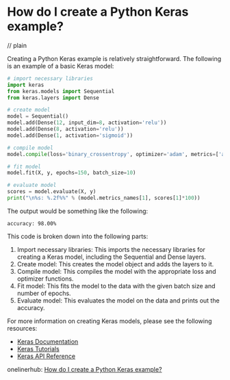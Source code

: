 # How do I create a Python Keras example?
// plain

Creating a Python Keras example is relatively straightforward. The following is an example of a basic Keras model:

```python
# import necessary libraries
import keras
from keras.models import Sequential
from keras.layers import Dense

# create model
model = Sequential()
model.add(Dense(12, input_dim=8, activation='relu'))
model.add(Dense(8, activation='relu'))
model.add(Dense(1, activation='sigmoid'))

# compile model
model.compile(loss='binary_crossentropy', optimizer='adam', metrics=['accuracy'])

# fit model
model.fit(X, y, epochs=150, batch_size=10)

# evaluate model
scores = model.evaluate(X, y)
print("\n%s: %.2f%%" % (model.metrics_names[1], scores[1]*100))
```

The output would be something like the following:

```
accuracy: 98.00%
```

This code is broken down into the following parts:

1. Import necessary libraries: This imports the necessary libraries for creating a Keras model, including the Sequential and Dense layers.
2. Create model: This creates the model object and adds the layers to it.
3. Compile model: This compiles the model with the appropriate loss and optimizer functions.
4. Fit model: This fits the model to the data with the given batch size and number of epochs.
5. Evaluate model: This evaluates the model on the data and prints out the accuracy.

For more information on creating Keras models, please see the following resources:

* [Keras Documentation](https://keras.io/)
* [Keras Tutorials](https://keras.io/examples/)
* [Keras API Reference](https://keras.io/api/)

onelinerhub: [How do I create a Python Keras example?](https://onelinerhub.com/python-keras/how-do-i-create-a-python-keras-example)